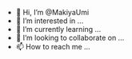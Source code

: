 - 👋 Hi, I’m @MakiyaUmi
- 👀 I’m interested in ...
- 🌱 I’m currently learning ...
- 💞️ I’m looking to collaborate on ...
- 📫 How to reach me ...

<!---
MakiyaUmi/MakiyaUmi is a ✨ special ✨ repository because its `README.md` (this file) appears on your GitHub profile.
You can click the Preview link to take a look at your changes.
--->

